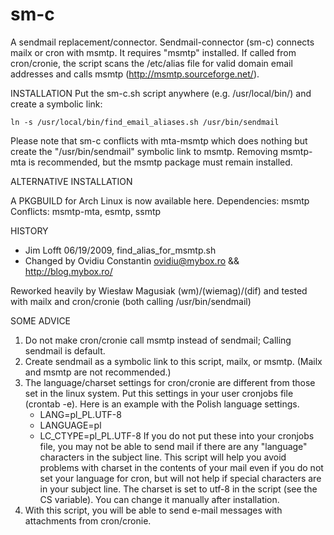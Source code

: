 sm-c
====

A sendmail replacement/connector. Sendmail-connector (sm-c) connects mailx or cron with msmtp. It requires "msmtp" installed.
If called from cron/cronie, the script scans the /etc/alias file for valid domain email addresses and calls msmtp (http://msmtp.sourceforge.net/).


INSTALLATION
Put the sm-c.sh script anywhere (e.g. /usr/local/bin/) and create a symbolic link:

    ln -s /usr/local/bin/find_email_aliases.sh /usr/bin/sendmail

Please note that sm-c conflicts with mta-msmtp which does nothing but create the "/usr/bin/sendmail" symbolic link to msmtp.
Removing msmtp-mta is recommended, but the msmtp package must remain installed.


ALTERNATIVE INSTALLATION

A PKGBUILD for Arch Linux is now available here.
Dependencies: msmtp
Conflicts:    msmtp-mta, esmtp, ssmtp


HISTORY
- Jim Lofft 06/19/2009, find_alias_for_msmtp.sh
- Changed by Ovidiu Constantin <ovidiu@mybox.ro> && http://blog.mybox.ro/

Reworked heavily by Wiesław Magusiak (wm)/(wiemag)/(dif) and tested with mailx and cron/cronie 
(both calling /usr/bin/sendmail)


SOME ADVICE

1. Do not make cron/cronie call msmtp instead of sendmail; Calling sendmail is default.
2. Create sendmail as a symbolic link to this script, mailx, or msmtp. (Mailx and msmtp are not recommended.)
3. The language/charset settings for cron/cronie are different from those set in the linux system. Put this settings in your user cronjobs file (crontab -e). Here is an example with the Polish language settings.
   -   LANG=pl_PL.UTF-8
   -   LANGUAGE=pl
   -   LC_CTYPE=pl_PL.UTF-8
   If you do not put these into your cronjobs file, you may not be able to send mail if there are any "language" characters in the subject line. This script will help you avoid problems with charset in the contents of your mail even if you do not set your language for cron, but will not help if special characters are in your subject line. The charset is set to utf-8 in the script (see the CS variable). You can change it manually after installation.
4. With this script, you will be able to send e-mail messages with attachments from cron/cronie.
